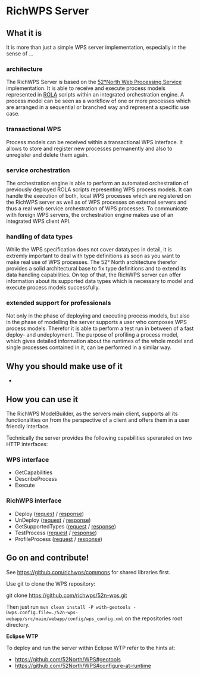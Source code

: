 # RichWPS Server

## What it is
It is more than just a simple WPS server implementation, especially in the sense of ...

### architecture
The RichWPS Server is based on the [52°North Web Processing Service](http://github.com/52north/wps) implementation. It is able to receive and execute process models represented in [ROLA](http://github.com/richwps/dsl) scripts within an integrated orchestration engine. A process model can be seen as a workflow of one or more processes which are arranged in a sequential or branched way and represent a specific use case.

### transactional WPS
Process models can be received within a transactional WPS interface. It allows to store and register new processes permanently and also to unregister and delete them again.

### service orchestration
The orchestration engine is able to perform an automated orchestration of previously deployed ROLA scripts representing WPS process models. It can handle the execution of both, local WPS processes which are registered on the RichWPS server as well as of WPS processes on external servers and thus a real web service orchestration of WPS processes. To communicate with foreign WPS servers, the orchestration engine makes use of an integrated WPS client API.


### handling of data types
While the WPS specification does not cover datatypes in detail, it is extremly important to deal with type definitions as soon as you want to make real use of WPS processes. The 52° North architecture therefor provides a solid architectural base to fix type definitions and to extend its data handling capabilities. On top of that, the RichWPS server can offer information about its supported data types which is necessary to model and execute process models successfully.

### extended support for professionals
Not only in the phase of deploying and executing process models, but also in the phase of modelling the server supports a user who composes WPS process models. Therefor it is able to perform a test run in between of a fast deploy- and undeployment. The purpose of profiling a process model, which gives detailed information about the runtimes of the whole model and single processes contained in it, can be performed in a similar way.

## Why you should make use of it
*

## How you can use it
The RichWPS ModelBuilder, as the servers main client, supports all its functionalities on from the perspective of a client and offers them in a user friendly interface.

Technically the server provides the following capabilities sperarated on two HTTP interfaces:

### WPS interface
  * GetCapabilities
  * DescribeProcess
  * Execute

### RichWPS interface
  * Deploy ([request](https://github.com/richwps/commons/blob/master/common-xml/52n-ogc-schema/src/main/resources/META-INF/xml/wps/1.0.0/wpsDeployProcess_request.xsd) / [response](https://github.com/richwps/commons/blob/master/common-xml/52n-ogc-schema/src/main/resources/META-INF/xml/wps/1.0.0/wpsDeployProcess_response.xsd))
  * UnDeploy ([request](https://github.com/richwps/commons/blob/master/common-xml/52n-ogc-schema/src/main/resources/META-INF/xml/wps/1.0.0/wpsUndeployProcess_request.xsd) / [response](https://github.com/richwps/commons/blob/master/common-xml/52n-ogc-schema/src/main/resources/META-INF/xml/wps/1.0.0/wpsUndeployProcess_response.xsd))
  * GetSupportedTypes ([request](https://github.com/richwps/commons/blob/master/common-xml/52n-ogc-schema/src/main/resources/META-INF/xml/wps/1.0.0/wpsGetSupportedTypes_request.xsd) / [response](https://github.com/richwps/commons/blob/master/common-xml/52n-ogc-schema/src/main/resources/META-INF/xml/wps/1.0.0/wpsGetSupportedTypes_response.xsd))
  * TestProcess ([request](https://github.com/richwps/commons/blob/master/common-xml/52n-ogc-schema/src/main/resources/META-INF/xml/wps/1.0.0/wpsTestProcess_request.xsd) / [response](https://github.com/richwps/commons/blob/master/common-xml/52n-ogc-schema/src/main/resources/META-INF/xml/wps/1.0.0/wpsTestProcess_response.xsd))
  * ProfileProcess ([request](https://github.com/richwps/commons/blob/master/common-xml/52n-ogc-schema/src/main/resources/META-INF/xml/wps/1.0.0/wpsProfileProcess_request.xsd) / [response](https://github.com/richwps/commons/blob/master/common-xml/52n-ogc-schema/src/main/resources/META-INF/xml/wps/1.0.0/wpsProfileProcess_response.xsd))

## Go on and contribute!

See https://github.com/richwps/commons for shared libraries first.

Use git to clone the WPS repository:

git clone https://github.com/richwps/52n-wps.git

Then just run `mvn clean install -P with-geotools -Dwps.config.file=./52n-wps-webapp/src/main/webapp/config/wps_config.xml` on the repositories root directory.

__Eclipse WTP__

To deploy and run the server within Eclipse WTP refer to the hints at:
* https://github.com/52North/WPS#geotools
* https://github.com/52North/WPS#configure-at-runtime

